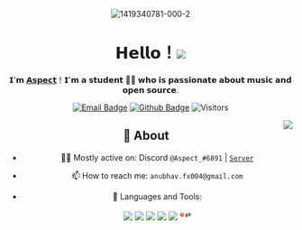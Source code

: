 <div align='center'>
<p align='center'><img src="https://i.ibb.co/C6K6zwx/1419340781-000-2.png" alt="1419340781-000-2" border="0"></p>

    
# 𝗛𝗲𝗹𝗹𝗼！<img src="https://user-images.githubusercontent.com/5679180/79618120-0daffb80-80be-11ea-819e-d2b0fa904d07.gif" width="27px"> 

𝗜'𝗺 [𝗔𝘀𝗽𝗲𝗰𝘁](https://github.com/Aspect004)！𝗜'𝗺 𝗮 𝘀𝘁𝘂𝗱𝗲𝗻𝘁 👨‍💻 𝘄𝗵𝗼 𝗶𝘀 𝗽𝗮𝘀𝘀𝗶𝗼𝗻𝗮𝘁𝗲 𝗮𝗯𝗼𝘂𝘁 𝗺𝘂𝘀𝗶𝗰 𝗮𝗻𝗱 𝗼𝗽𝗲𝗻 𝘀𝗼𝘂𝗿𝗰𝗲.

[![Email Badge](https://img.shields.io/badge/-Email-c14438?style=flat-square&logo=Gmail&logoColor=white&link=mailto:anubhav.fx004@gmail.com)](mailto:anubhav.fx004@gmail.com)
[![Github Badge](https://img.shields.io/badge/-Github-232323?style=flat-square&logo=Github&logoColor=white&link=https://github.com/Aspect004)](https://github.com/Aspect004)
![Visitors](https://visitor-badge.laobi.icu/badge?page_id=Aspect004)


<img align="right" src="https://github-readme-stats.vercel.app/api?username=Aspect004&show_icons=true&hide_border=true">

## 🧐 About

- 👨‍💻 Mostly active on: Discord `@Aspect_#6891` | [`Server`](https://dsc.gg/levincom)
- 📫 How to reach me: `anubhav.fx004@gmail.com`
- 🌱 Languages and Tools: 

    <div>
        <code><img height="20" src="https://cdn.svgporn.com/logos/nodejs.svg"></code>
        <code><img height="20" src="https://cdn.svgporn.com/logos/c.svg"></code>
        <code><img height="20" src="https://cdn.svgporn.com/logos/html-5.svg"></code>
        <code><img height="20" src="https://cdn.svgporn.com/logos/javascript.svg"></code>
        <code><img height="20" src="https://cdn.svgporn.com/logos/visual-studio-code.svg"></code>
        <code><img height="20" src="https://raw.githubusercontent.com/github/explore/80688e429a7d4ef2fca1e82350fe8e3517d3494d/topics/git/git.png"></code>
    </div>
